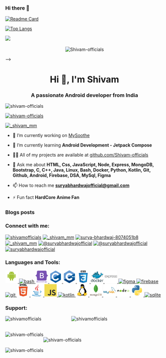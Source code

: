 ### Hi there 👋

<!-- 
**Shivam-officials/Shivam-officials** is a ✨ _special_ ✨ repository because its `README.md` (this file) appears on your GitHub profile.

Here are some ideas to get you started:

- 🔭 I’m currently working on ...
- 🌱 I’m currently learning ...
- 👯 I’m looking to collaborate on ...
- 🤔 I’m looking for help with ...
- 💬 Ask me about ...
- 📫 How to reach me: ...
- 😄 Pronouns: ...
- ⚡ Fun fact: ...
-->

<!--f
<!-- Extra pin more than 6 repo -->
[![Readme Card](https://github-readme-stats.vercel.app/api/pin/?username=Shivam-officials&show_owner&repo=MySoothe)](https://github.com/Shivam-officials/MySoothe)


<!-- top lang. card -->
[![Top Langs](https://github-readme-stats.vercel.app/api/top-langs/?username=Shivam-officials&langs_count=8)](https://github.com/Shivam-officials/)

<!-- github stats-->    
<img 
   src="https://github-readme-stats.vercel.app/api?username=Shivam-officials&show_icons=true&&count_private=true&theme=tokyonight"
/>

<p align="center">
	<img align="center" src="https://github-readme-streak-stats.herokuapp.com/?user=Shivam-officials&theme=tokyonight" alt="Shivam-officials" />
</p>
-->


<h1 align="center">Hi 👋, I'm Shivam</h1>
<h3 align="center">A passionate Android developer from India</h3>

<p align="left"> <img src="https://komarev.com/ghpvc/?username=shivam-officials&label=Profile%20views&color=0e75b6&style=flat" alt="shivam-officials" /> </p>

<p align="left"> <a href="https://github.com/ryo-ma/github-profile-trophy"><img src="https://github-profile-trophy.vercel.app/?username=shivam-officials" alt="shivam-officials" /></a> </p>

<p align="left"> <a href="https://twitter.com/_shivam_mm" target="blank"><img src="https://img.shields.io/twitter/follow/_shivam_mm?logo=twitter&style=for-the-badge" alt="_shivam_mm" /></a> </p>

- 🔭 I’m currently working on [MySoothe](https://github.com/Shivam-officials/MySoothe)

- 🌱 I’m currently learning **Android Development - Jetpack Compose**

- 👨‍💻 All of my projects are available at [github.com/Shivam-officials](github.com/Shivam-officials)

- 💬 Ask me about **HTML, Css, JavaScript, Node, Express, MongoDB, Bootstrap, C, C++, Java, Linux, Bash, Docker, Python, Kotlin, Git, Github, Android, Firebase, DSA, MySql, Figma**

- 📫 How to reach me **suryabhardwajofficial@gmail.com**

- ⚡ Fun fact **HardCore Anime Fan**

### Blogs posts
<!-- BLOG-POST-LIST:START -->
<!-- BLOG-POST-LIST:END -->

<h3 align="left">Connect with me:</h3>
<p align="left">
<a href="https://dev.to/shivamofficials" target="blank"><img align="center" src="https://raw.githubusercontent.com/rahuldkjain/github-profile-readme-generator/master/src/images/icons/Social/devto.svg" alt="shivamofficials" height="30" width="40" /></a>
<a href="https://twitter.com/_shivam_mm" target="blank"><img align="center" src="https://raw.githubusercontent.com/rahuldkjain/github-profile-readme-generator/master/src/images/icons/Social/twitter.svg" alt="_shivam_mm" height="30" width="40" /></a>
<a href="https://linkedin.com/in/surya-bhardwaj-8074051b8" target="blank"><img align="center" src="https://raw.githubusercontent.com/rahuldkjain/github-profile-readme-generator/master/src/images/icons/Social/linked-in-alt.svg" alt="surya-bhardwaj-8074051b8" height="30" width="40" /></a>
<a href="https://instagram.com/_shivam_mm" target="blank"><img align="center" src="https://raw.githubusercontent.com/rahuldkjain/github-profile-readme-generator/master/src/images/icons/Social/instagram.svg" alt="_shivam_mm" height="30" width="40" /></a>
<a href="https://hashnode.com/@suryabhardwajofficial" target="blank"><img align="center" src="https://raw.githubusercontent.com/rahuldkjain/github-profile-readme-generator/master/src/images/icons/Social/hashnode.svg" alt="@suryabhardwajofficial" height="30" width="40" /></a>
<a href="https://medium.com/@suryabhardwajofficial" target="blank"><img align="center" src="https://raw.githubusercontent.com/rahuldkjain/github-profile-readme-generator/master/src/images/icons/Social/medium.svg" alt="@suryabhardwajofficial" height="30" width="40" /></a>
<a href="https://www.leetcode.com/suryabhardwajofficial" target="blank"><img align="center" src="https://raw.githubusercontent.com/rahuldkjain/github-profile-readme-generator/master/src/images/icons/Social/leet-code.svg" alt="suryabhardwajofficial" height="30" width="40" /></a>
</p>

<h3 align="left">Languages and Tools:</h3>
<p align="left"> <a href="https://developer.android.com" target="_blank" rel="noreferrer"> <img src="https://raw.githubusercontent.com/devicons/devicon/master/icons/android/android-original-wordmark.svg" alt="android" width="40" height="40"/> </a> <a href="https://www.gnu.org/software/bash/" target="_blank" rel="noreferrer"> <img src="https://www.vectorlogo.zone/logos/gnu_bash/gnu_bash-icon.svg" alt="bash" width="40" height="40"/> </a> <a href="https://getbootstrap.com" target="_blank" rel="noreferrer"> <img src="https://raw.githubusercontent.com/devicons/devicon/master/icons/bootstrap/bootstrap-plain-wordmark.svg" alt="bootstrap" width="40" height="40"/> </a> <a href="https://www.cprogramming.com/" target="_blank" rel="noreferrer"> <img src="https://raw.githubusercontent.com/devicons/devicon/master/icons/c/c-original.svg" alt="c" width="40" height="40"/> </a> <a href="https://www.w3schools.com/cpp/" target="_blank" rel="noreferrer"> <img src="https://raw.githubusercontent.com/devicons/devicon/master/icons/cplusplus/cplusplus-original.svg" alt="cplusplus" width="40" height="40"/> </a> <a href="https://www.w3schools.com/css/" target="_blank" rel="noreferrer"> <img src="https://raw.githubusercontent.com/devicons/devicon/master/icons/css3/css3-original-wordmark.svg" alt="css3" width="40" height="40"/> </a> <a href="https://www.docker.com/" target="_blank" rel="noreferrer"> <img src="https://raw.githubusercontent.com/devicons/devicon/master/icons/docker/docker-original-wordmark.svg" alt="docker" width="40" height="40"/> </a> <a href="https://expressjs.com" target="_blank" rel="noreferrer"> <img src="https://raw.githubusercontent.com/devicons/devicon/master/icons/express/express-original-wordmark.svg" alt="express" width="40" height="40"/> </a> <a href="https://www.figma.com/" target="_blank" rel="noreferrer"> <img src="https://www.vectorlogo.zone/logos/figma/figma-icon.svg" alt="figma" width="40" height="40"/> </a> <a href="https://firebase.google.com/" target="_blank" rel="noreferrer"> <img src="https://www.vectorlogo.zone/logos/firebase/firebase-icon.svg" alt="firebase" width="40" height="40"/> </a> <a href="https://git-scm.com/" target="_blank" rel="noreferrer"> <img src="https://www.vectorlogo.zone/logos/git-scm/git-scm-icon.svg" alt="git" width="40" height="40"/> </a> <a href="https://www.w3.org/html/" target="_blank" rel="noreferrer"> <img src="https://raw.githubusercontent.com/devicons/devicon/master/icons/html5/html5-original-wordmark.svg" alt="html5" width="40" height="40"/> </a> <a href="https://www.java.com" target="_blank" rel="noreferrer"> <img src="https://raw.githubusercontent.com/devicons/devicon/master/icons/java/java-original.svg" alt="java" width="40" height="40"/> </a> <a href="https://developer.mozilla.org/en-US/docs/Web/JavaScript" target="_blank" rel="noreferrer"> <img src="https://raw.githubusercontent.com/devicons/devicon/master/icons/javascript/javascript-original.svg" alt="javascript" width="40" height="40"/> </a> <a href="https://kotlinlang.org" target="_blank" rel="noreferrer"> <img src="https://www.vectorlogo.zone/logos/kotlinlang/kotlinlang-icon.svg" alt="kotlin" width="40" height="40"/> </a> <a href="https://www.linux.org/" target="_blank" rel="noreferrer"> <img src="https://raw.githubusercontent.com/devicons/devicon/master/icons/linux/linux-original.svg" alt="linux" width="40" height="40"/> </a> <a href="https://www.mongodb.com/" target="_blank" rel="noreferrer"> <img src="https://raw.githubusercontent.com/devicons/devicon/master/icons/mongodb/mongodb-original-wordmark.svg" alt="mongodb" width="40" height="40"/> </a> <a href="https://www.mysql.com/" target="_blank" rel="noreferrer"> <img src="https://raw.githubusercontent.com/devicons/devicon/master/icons/mysql/mysql-original-wordmark.svg" alt="mysql" width="40" height="40"/> </a> <a href="https://nodejs.org" target="_blank" rel="noreferrer"> <img src="https://raw.githubusercontent.com/devicons/devicon/master/icons/nodejs/nodejs-original-wordmark.svg" alt="nodejs" width="40" height="40"/> </a> <a href="https://www.python.org" target="_blank" rel="noreferrer"> <img src="https://raw.githubusercontent.com/devicons/devicon/master/icons/python/python-original.svg" alt="python" width="40" height="40"/> </a> <a href="https://www.sqlite.org/" target="_blank" rel="noreferrer"> <img src="https://www.vectorlogo.zone/logos/sqlite/sqlite-icon.svg" alt="sqlite" width="40" height="40"/> </a> </p>

<h3 align="left">Support:</h3>
<p><a href="https://www.buymeacoffee.com/shivamofficials"> <img align="left" src="https://cdn.buymeacoffee.com/buttons/v2/default-yellow.png" height="50" width="210" alt="shivamofficials" /></a><a href="https://ko-fi.com/shivamofficials"> <img align="left" src="https://cdn.ko-fi.com/cdn/kofi3.png?v=3" height="50" width="210" alt="shivamofficials" /></a></p><br><br>

<p><img align="left" src="https://github-readme-stats.vercel.app/api/top-langs?username=shivam-officials&show_icons=true&locale=en&layout=compact" alt="shivam-officials" /></p>

<p>&nbsp;<img align="center" src="https://github-readme-stats.vercel.app/api?username=shivam-officials&show_icons=true&locale=en" alt="shivam-officials" /></p>

<p><img align="center" src="https://github-readme-streak-stats.herokuapp.com/?user=shivam-officials&" alt="shivam-officials" /></p>

